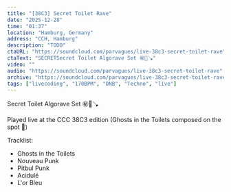 ```yaml
---
title: "[38C3] Secret Toilet Rave"
date: "2025-12-28"
time: "01:37"
location: "Hamburg, Germany"
address: "CCH, Hamburg"
description: "TODO"
ctaURL: "https://soundcloud.com/parvagues/live-38c3-secret-toilet-rave"
ctaText: "SECRETSecret Toilet Algorave Set ㊙️🕺🪠"
video: ""
audio: "https://soundcloud.com/parvagues/live-38c3-secret-toilet-rave"
archive: "https://soundcloud.com/parvagues/live-38c3-secret-toilet-rave"
tags: ["livecoding", "170BPM", "DNB", "Techno", "live"]
---
```


Secret Toilet Algorave Set ㊙️🕺🪠

Played live at the CCC 38C3 edition (Ghosts in the Toilets composed on the spot 🤟)

Tracklist:
- Ghosts in the Toilets
- Nouveau Punk
- Pitbul Punk
- Acidulé
- L'or Bleu